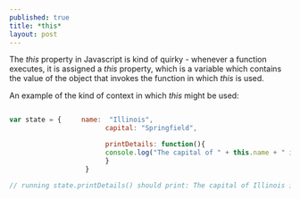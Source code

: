 ```yaml
---
published: true
title: *this*
layout: post
---
```

The *this* property in Javascript is kind of quirky - whenever a function executes, it is assigned a *this* property, which is a variable which contains the value of the object that invokes the function in which *this* is used.

An example of the kind of context in which *this* might be used:

```javascript

var state = {     name:  "Illinois",
                        capital: "Springfield",

                        printDetails: function(){
                        console.log("The capital of " + this.name + " is " + this.capital);
                        }
                   }

// running state.printDetails() should print: The capital of Illinois is Springfield

```
